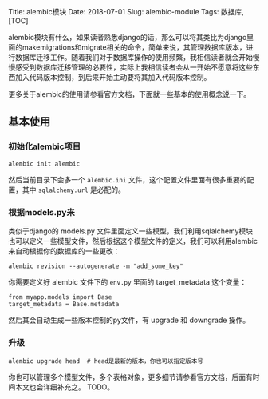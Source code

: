 Title: alembic模块
Date: 2018-07-01
Slug: alembic-module
Tags: 数据库,
[TOC]

alembic模块有什么，如果读者熟悉django的话，那么可以将其类比为django里面的makemigrations和migrate相关的命令，简单来说，其管理数据库版本，进行数据库迁移工作。随着我们对于数据库操作的使用频繁，我相信读者就会开始慢慢感受到数据库迁移管理的必要性，实际上我相信读者会从一开始不愿意将这些东西加入代码版本控制，到后来开始主动要将其加入代码版本控制。



更多关于alembic的使用请参看官方文档，下面就一些基本的使用概念说一下。



## 基本使用

### 初始化alembic项目

```
alembic init alembic
```

然后当前目录下会多一个 `alembic.ini` 文件，这个配置文件里面有很多重要的配置，其中 `sqlalchemy.url` 是必配的。



###  根据models.py来

类似于django的 models.py 文件里面定义一些模型，我们利用sqlalchemy模块也可以定义一些模型文件，然后根据这个模型文件的定义，我们可以利用alembic来自动根据你的数据库的一些更改：

```
alembic revision --autogenerate -m "add_some_key"
```



你需要定义好 alembic 文件下的 `env.py` 里面的 target_metadata 这个变量：

```
from myapp.models import Base
target_metadata = Base.metadata
```

然后其会自动生成一些版本控制的py文件，有 upgrade 和 downgrade 操作。



### 升级

```
alembic upgrade head  # head是最新的版本，你也可以指定版本号
```



你也可以管理多个模型文件，多个表格对象，更多细节请参看官方文档，后面有时间本文也会详细补充之。 TODO。



